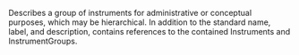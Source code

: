 Describes a group of instruments for administrative or conceptual purposes, which may be hierarchical. In addition to the standard name, label, and description, contains references to the contained Instruments and InstrumentGroups.